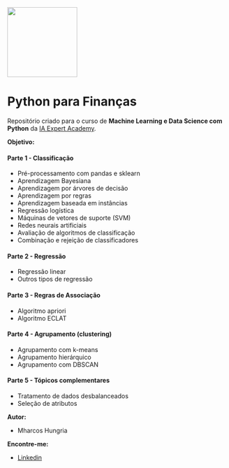 <img src="https://cdn.shortpixel.ai/spai/w_353+q_+ret_img+to_webp/https://iaexpert.academy/wp-content/uploads/2020/06/iaexpert-logo-1.png"  width="160">

# Python para Finanças

Repositório criado para o curso de **Machine Learning e Data Science com Python** da [IA Expert Academy](https://iaexpert.academy).

__Objetivo:__

#### Parte 1 - Classificação

- Pré-processamento com pandas e sklearn
- Aprendizagem Bayesiana
- Aprendizagem por árvores de decisão
- Aprendizagem por regras
- Aprendizagem baseada em instâncias
- Regressão logística
- Máquinas de vetores de suporte (SVM)
- Redes neurais artificiais
- Avaliação de algoritmos de classificação
- Combinação e rejeição de classificadores

#### Parte 2 - Regressão

- Regressão linear
- Outros tipos de regressão

#### Parte 3 - Regras de Associação

- Algoritmo apriori
- Algoritmo ECLAT

#### Parte 4 - Agrupamento (clustering)

- Agrupamento com k-means
- Agrupamento hierárquico
- Agrupamento com DBSCAN

#### Parte 5 - Tópicos complementares

- Tratamento de dados desbalanceados
- Seleção de atributos

__Autor:__  

- Mharcos Hungria
    
__Encontre-me:__  

-  [Linkedin](www.linkedin.com/in/mharcoshungria)

